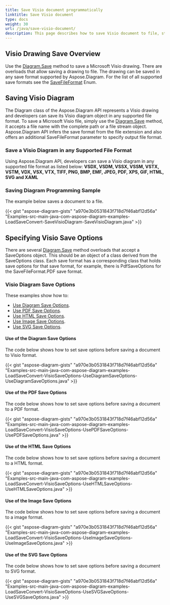 ```yaml
---
title: Save Visio document programmatically
linktitle: Save Visio document
type: docs
weight: 30
url: /java/save-visio-document/
description: This page describes how to save Visio document to file, stream with Aspose.Diagram library.
---
```


## **Visio Drawing Save Overview**
Use the [Diagram.Save](https://apireference.aspose.com/diagram/java/com.aspose.diagram/diagram#save\(java.lang.String,%20int\)) method to save a Microsoft Visio drawing. There are overloads that allow saving a drawing to file. The drawing can be saved in any save format supported by Aspose.Diagram. For the list of all supported save formats see the [SaveFileFormat](https://apireference.aspose.com/diagram/java/com.aspose.diagram/SaveFileFormat) Enum.
## **Saving Visio Diagram**
The Diagram class of the Aspose.Diagram API represents a Visio drawing and developers can save its Visio diagram object in any supported file format. To save a Microsoft Visio file, simply use the [Diagram.Save](https://apireference.aspose.com/diagram/java/com.aspose.diagram/diagram#save\(java.lang.String,%20int\)) method, it accepts a file name with the complete path or a file stream object. Aspose.Diagram API infers the save format from the file extension and also offers an additional SaveFileFormat parameter to specify output file format.
### **Save a Visio Diagram in any Supported File Format**
Using Aspose.Diagram API, developers can save a Visio diagram in any supported file format as listed below:
**VSDX, VSDM, VSSX, VSSM, VSTX, VSTM, VDX, VSX, VTX, TIFF, PNG, BMP, EMF, JPEG, PDF, XPS, GIF, HTML, SVG and XAML**
### **Saving Diagram Programming Sample**
The example below saves a document to a file.

{{< gist "aspose-diagram-gists" "a970e3b0531843f718d7f46abf12d56a" "Examples-src-main-java-com-aspose-diagram-examples-LoadSaveConvert-SaveVisioDiagram-SaveVisioDiagram.java" >}}
## **Specifying Visio Save Options**
There are several [Diagram.Save](https://apireference.aspose.com/diagram/java/com.aspose.diagram/diagram#save\(java.lang.String,%20int\)) method overloads that accept a SaveOptions object. This should be an object of a class derived from the SaveOptions class. Each save format has a corresponding class that holds save options for that save format, for example, there is PdfSaveOptions for the SaveFileFormat.PDF save format.
### **Visio Diagram Save Options**
These examples show how to:

- [Use Diagram Save Options](/diagram/java/save-a-visio-drawing-to-pdf-2c-html-and-other-formats/).
- [Use PDF Save Options](/diagram/java/save-a-visio-drawing-to-pdf-2c-html-and-other-formats/).
- [Use HTML Save Options](/diagram/java/save-a-visio-drawing-to-pdf-2c-html-and-other-formats/).
- [Use Image Save Options](/diagram/java/save-a-visio-drawing-to-pdf-2c-html-and-other-formats/).
- [Use SVG Save Options](/diagram/java/save-a-visio-drawing-to-pdf-2c-html-and-other-formats/).
#### **Use of the Diagram Save Options**
The code below shows how to set save options before saving a document to Visio format.

{{< gist "aspose-diagram-gists" "a970e3b0531843f718d7f46abf12d56a" "Examples-src-main-java-com-aspose-diagram-examples-LoadSaveConvert-VisioSaveOptions-UseDiagramSaveOptions-UseDiagramSaveOptions.java" >}}



#### **Use of the PDF Save Options**
The code below shows how to set save options before saving a document to a PDF format.

{{< gist "aspose-diagram-gists" "a970e3b0531843f718d7f46abf12d56a" "Examples-src-main-java-com-aspose-diagram-examples-LoadSaveConvert-VisioSaveOptions-UsePDFSaveOptions-UsePDFSaveOptions.java" >}}



#### **Use of the HTML Save Options**
The code below shows how to set save options before saving a document to a HTML format.

{{< gist "aspose-diagram-gists" "a970e3b0531843f718d7f46abf12d56a" "Examples-src-main-java-com-aspose-diagram-examples-LoadSaveConvert-VisioSaveOptions-UseHTMLSaveOptions-UseHTMLSaveOptions.java" >}}



#### **Use of the Image Save Options**
The code below shows how to set save options before saving a document to a image format.

{{< gist "aspose-diagram-gists" "a970e3b0531843f718d7f46abf12d56a" "Examples-src-main-java-com-aspose-diagram-examples-LoadSaveConvert-VisioSaveOptions-UseImageSaveOptions-UseImageSaveOptions.java" >}}
#### **Use of the SVG Save Options**
The code below shows how to set save options before saving a document to SVG format.

{{< gist "aspose-diagram-gists" "a970e3b0531843f718d7f46abf12d56a" "Examples-src-main-java-com-aspose-diagram-examples-LoadSaveConvert-VisioSaveOptions-UseSVGSaveOptions-UseSVGSaveOptions.java" >}}

